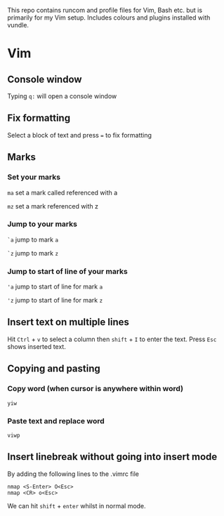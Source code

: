 This repo contains runcom and profile files for Vim, Bash etc. but is primarily for my Vim setup.
Includes colours and plugins installed with vundle.


# Vim

## Console window

Typing `q:` will open a console window




## Fix formatting

Select a block of text and press `=` to fix formatting




## Marks

### Set your marks

`ma` set a mark called referenced with a

`mz` set a mark referenced with z

### Jump to your marks

`` `a `` jump to mark `a`

`` `z `` jump to mark `z`

### Jump to start of line of your marks

`'a` jump to start of line for mark `a`

`'z` jump to start of line for mark `z`




## Insert text on multiple lines

Hit `Ctrl` + `v` to select a column then `shift` + `I` to enter the text. Press `Esc` shows inserted text.




## Copying and pasting

### Copy word (when cursor is anywhere within word)
`yiw`

### Paste text and replace word

`viwp`



## Insert linebreak without going into insert mode

By adding the following lines to the .vimrc file

```
nmap <S-Enter> O<Esc>
nmap <CR> o<Esc>
```

We can hit `shift` + `enter` whilst in normal mode.




